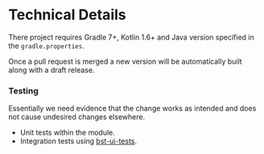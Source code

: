 # Technical Details

There project requires Gradle 7+, Kotlin 1.6+  and Java version specified in the `gradle.properties`.

Once a pull request is merged a new version will be automatically built along with a draft release.

### Testing
Essentially we need evidence that the change works as intended and does not cause undesired changes elsewhere.

* Unit tests within the module.
* Integration tests using [bst-ui-tests](https://github.com/Backbase/bst-ui-tests).
